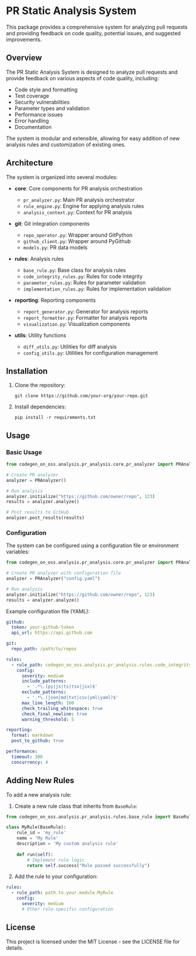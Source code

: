 # PR Static Analysis System

This package provides a comprehensive system for analyzing pull requests and providing feedback on code quality, potential issues, and suggested improvements.

## Overview

The PR Static Analysis System is designed to analyze pull requests and provide feedback on various aspects of code quality, including:

- Code style and formatting
- Test coverage
- Security vulnerabilities
- Parameter types and validation
- Performance issues
- Error handling
- Documentation

The system is modular and extensible, allowing for easy addition of new analysis rules and customization of existing ones.

## Architecture

The system is organized into several modules:

- **core**: Core components for PR analysis orchestration
  - `pr_analyzer.py`: Main PR analysis orchestrator
  - `rule_engine.py`: Engine for applying analysis rules
  - `analysis_context.py`: Context for PR analysis

- **git**: Git integration components
  - `repo_operator.py`: Wrapper around GitPython
  - `github_client.py`: Wrapper around PyGithub
  - `models.py`: PR data models

- **rules**: Analysis rules
  - `base_rule.py`: Base class for analysis rules
  - `code_integrity_rules.py`: Rules for code integrity
  - `parameter_rules.py`: Rules for parameter validation
  - `implementation_rules.py`: Rules for implementation validation

- **reporting**: Reporting components
  - `report_generator.py`: Generator for analysis reports
  - `report_formatter.py`: Formatter for analysis reports
  - `visualization.py`: Visualization components

- **utils**: Utility functions
  - `diff_utils.py`: Utilities for diff analysis
  - `config_utils.py`: Utilities for configuration management

## Installation

1. Clone the repository:
   ```
   git clone https://github.com/your-org/your-repo.git
   ```

2. Install dependencies:
   ```
   pip install -r requirements.txt
   ```

## Usage

### Basic Usage

```python
from codegen_on_oss.analysis.pr_analysis.core.pr_analyzer import PRAnalyzer

# Create PR analyzer
analyzer = PRAnalyzer()

# Run analysis
analyzer.initialize("https://github.com/owner/repo", 123)
results = analyzer.analyze()

# Post results to GitHub
analyzer.post_results(results)
```

### Configuration

The system can be configured using a configuration file or environment variables:

```python
from codegen_on_oss.analysis.pr_analysis.core.pr_analyzer import PRAnalyzer

# Create PR analyzer with configuration file
analyzer = PRAnalyzer("config.yaml")

# Run analysis
analyzer.initialize("https://github.com/owner/repo", 123)
results = analyzer.analyze()
```

Example configuration file (YAML):

```yaml
github:
  token: your-github-token
  api_url: https://api.github.com

git:
  repo_path: /path/to/repos

rules:
  - rule_path: codegen_on_oss.analysis.pr_analysis.rules.code_integrity_rules.CodeStyleRule
    config:
      severity: medium
      include_patterns:
        - '.*\.(py|js|ts|tsx|jsx)$'
      exclude_patterns:
        - '.*\.(json|md|txt|csv|yml|yaml)$'
      max_line_length: 100
      check_trailing_whitespace: true
      check_final_newline: true
      warning_threshold: 5

reporting:
  format: markdown
  post_to_github: true

performance:
  timeout: 300
  concurrency: 4
```

## Adding New Rules

To add a new analysis rule:

1. Create a new rule class that inherits from `BaseRule`:

```python
from codegen_on_oss.analysis.pr_analysis.rules.base_rule import BaseRule

class MyRule(BaseRule):
    rule_id = 'my_rule'
    name = 'My Rule'
    description = 'My custom analysis rule'
    
    def run(self):
        # Implement rule logic
        return self.success("Rule passed successfully")
```

2. Add the rule to your configuration:

```yaml
rules:
  - rule_path: path.to.your.module.MyRule
    config:
      severity: medium
      # Other rule-specific configuration
```

## License

This project is licensed under the MIT License - see the LICENSE file for details.

